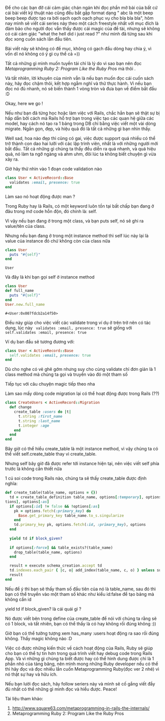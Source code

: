 Để cho các bạn đỡ cái cảm giác chán ngán khi đọc phần mở bài của bất cứ cái bài viết kỹ thuật nào cũng đều bắt gặp format dạng " abc là một beep beep beep được tạo ra bởi oạch oạch oạch phục vụ cho bla bla bla", 
hôm nay mình sẽ viết cái series này theo một cách freestyle nhất với mục đích là đảm bảo cho người đọc vẫn thấy được cái magic của đề tài, nhưng sẽ không có cái cảm giác "what the hell did i just read ?" như mình đã từng sau khi đọc xong cuốn sách lần đầu tiên.
 
Bài viết nãy sẽ không có đề mục, không có gạch đầu dòng hay chia ý, vì vốn dĩ nó không có ý gì cụ thể cả =))

Tất cả những gì mình muốn tuyền tải chỉ là lý do vì sao bạn nên đọc *Metaprogramming Ruby 2: Program Like the Ruby Pros* mà thôi .

Và tất nhiên, lời khuyên của mình vẫn là nếu bạn muốn đọc cái cuốn sách này, hãy đọc chậm thôi, kết hợp ngẫm nghĩ và thử thực hành. Vì nếu bạn đọc nó đủ nhanh, nó sẽ biến thành 1 vòng tròn và đưa bạn về điểm bắt đầu :D

Okay, here we go !

Nếu như bạn đã từng học hoặc làm việc với Rails, chắc hẳn bạn sẽ thật sự bị hấp dẫn bởi cách mà Rails hỗ trợ bạn trong việc tạo các quan hệ giữa các model, hay cách nó tạo ra 1 bảng trong DB chỉ bằng việc viết một vài dòng migrate. Ngắn gọn, đẹp, và hiệu quả đó là tất cả những gì bạn nhìn thấy. 

Well sad, hoa nào đẹp thì cũng có gai, việc được support quá nhiều có thể trở thành con dao hai lưỡi với các lập trình viên, nhất là với những người mới bắt đầu. 
Tất cả những gì chúng ta thấy đều diễn ra quá nhanh, và quá hiệu quả, nó làm ta ngỡ ngàng và ahm uhm, đôi lúc ta không biết chuyện gì vừa xảy ra.

Giờ hãy thử nhìn vào 1 đoạn code validation nào

```ruby
class User < ActiveRecord::Base 
  validates :email, presence: true
end
```

Làm sao nó hoạt động được man ?

Trong Ruby hay là Rails, có một keyword luôn tồn tại bất chấp bạn đang ở đâu trong mớ code hỗn độn, đó chính là: self.

Vì vậy nếu bạn đang ở trong một class, và bạn puts self, nó sẽ ghi ra value/tên của class. 

Nhưng nếu bạn đang ở trong một instance method thì self lúc này lại là value của instance đó chứ không còn của class nữa

```ruby
class User
  puts "#{self}"
end
```

`User `

Và đây là khi bạn gọi self ở instance method
```ruby
class User
def full_name
  puts "#{self}"
end
User.new.full_name
```

`#<User:0x007fdcb2a14f50>`

Điều này giúp cho việc viết các validate trong ví dụ ở trên trở nên có tác dụng, lúc này 
` validates :email, presence: true`
sẽ giống với
`self.validates :email, presence: true`

Ví dụ ban đầu sẽ tương đương với: 
```ruby
class User < ActiveRecord::Base 
  self.validates :email, presence: true
end
```

Dù cho nghe có vẻ ghê gớm nhưng suy cho cùng validate chỉ đơn giản là 1 class method mà chúng ta gọi và truyền vào đó một tham số

Tiếp tục với câu chuyện magic tiếp theo nha

Làm sao mấy dòng code migration lại có thể hoạt động được trong Rails (??)

```ruby
class CreateUsers < ActiveRecord::Migration 
  def change
    create_table :users do |t| 
      t.string :first_name 
      t.string :last_name 
      t.integer :age
    end 
  end
end
```

Bây giờ có thể hiểu create_table là một instance method, vì vậy chúng ta có thể viết self.create_table thay vì create_table. 

Nhưng self bây giờ đã được refer tới instance hiện tại, nên việc viết self phía trước là không cần thiết nữa

1 cú soi code trong Rails nào, chúng ta sẽ thấy create_table được định nghĩa:

```ruby
def create_table(table_name, options = {})
  td = create_table_definition table_name, options[:temporary], options[:op
tions], options[:as]
  if options[:id] != false && !options[:as] 
    pk = options.fetch(:primary_key) do
      Base.get_primary_key table_name.to_s.singularize 
    end
    td.primary_key pk, options.fetch(:id, :primary_key), options 
  end
  
  yield td if block_given?
  
  if options[:force] && table_exists?(table_name) 
    drop_table(table_name, options)
  end

  result = execute schema_creation.accept td
  td.indexes.each_pair { |c, o| add_index(table_name, c, o) } unless suppor ts_indexes_in_create?
  result
end
```

Nếu để ý thì bạn sẽ thấy tham số đầu tiên của nó là table_name, sau đó thì bạn có thể truyền vào một tham số khác như kiểu id:false để tạo bảng mà không cần id

yield td if block_given? là cái quái gì ?

Nó được viết bên trong define của create_table để nói với chúng ta rằng sẽ có 1 block, và tất nhiên, bạn có thể thấy là có hay không rồi đúng không :))

Giờ bạn có thể tưởng tượng xem  has_many :users hoạt động ra sao rồi đúng không. Thấy magic không nào :D

Việc có được những kiến thức về cách hoạt động của Rails, Ruby sẽ giúp cho bạn có thể tự tin hơn trong quá trình viết hay debug code trong Rails App. 
Và vì những gì chúng ta biết được hay có thể hình dung được chỉ là 1 phần nhỏ của tảng băng, nên mình mong những Ruby developer nếu có thể thì hãy đọc và đọc nhiều lần cuốn Metaprogramming Ruby(đọc ver 2 nhé) vì nó thật sự hay và hữu ích.

Nếu bạn lười đọc sách, hãy follow seriers này và mình sẽ cố gắng viết đầy đủ nhất có thể những gì mình đọc và hiểu được.  Peace!

Tài liệu tham khảo: 

1. http://www.square63.com/metaprogramming-in-rails-the-internals/
2. Metaprogramming Ruby 2: Program Like the Ruby Pros